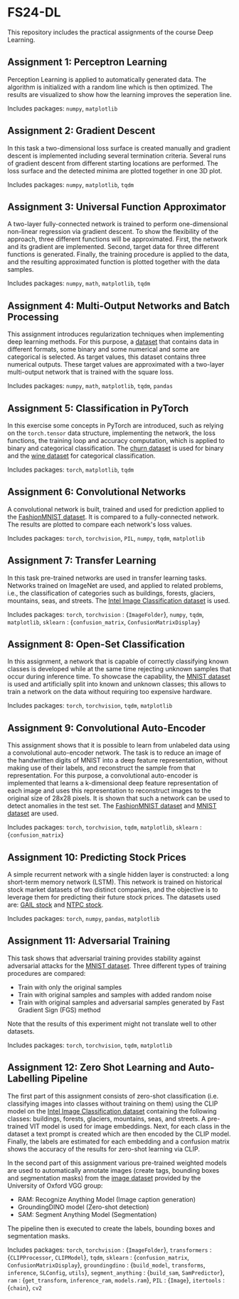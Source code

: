 # FS24-DL
This repository includes the practical assignments of the course Deep Learning.

## Assignment 1: Perceptron Learning
Perception Learning is applied to automatically generated data. The algorithm is initialized with a random line which is then optimized. The results are visualized to show how the learning improves the seperation line.

Includes packages: `numpy`, `matplotlib`

## Assignment 2: Gradient Descent
In this task a two-dimensional loss surface is created manually and gradient descent is implemented including several termination criteria. Several runs of gradient descent from different starting locations are performed. The loss surface and the detected minima are plotted together in one 3D plot.

Includes packages: `numpy`, `matplotlib`, `tqdm`

## Assignment 3: Universal Function Approximator
A two-layer fully-connected network is trained to perform one-dimensional non-linear regression via gradient descent. To show the flexibility of the approach, three different functions will be approximated. First, the network and its gradient are implemented. Second, target data for three different functions is generated. Finally, the training procedure is applied to the data, and the resulting approximated function is plotted together with the data samples.

Includes packages: `numpy`, `math`, `matplotlib`, `tqdm`

## Assignment 4: Multi-Output Networks and Batch Processing
This assignment introduces regularization techniques when implementing deep learning methods. For this purpose, a [dataset](https://archive.ics.uci.edu/ml/datasets/Student+Performance) that contains data in different formats, some binary and some numerical and some are categorical is selected. As target values, this dataset contains three numerical outputs. These target values are approximated with a two-layer multi-output network that is trained with the square loss.

Includes packages: `numpy`, `math`, `matplotlib`, `tqdm`, `pandas`

## Assignment 5: Classification in PyTorch
In this exercise some concepts in PyTorch are introduced, such as relying on the `torch.tensor` data structure, implementing the network, the loss functions, the training loop and accuracy computation, which is applied to binary and categorical classification. The [churn dataset](https://archive.ics.uci.edu/dataset/563/iranian+churn+dataset) is used for binary and the [wine dataset](https://archive.ics.uci.edu/dataset/186/wine+quality) for categorical classification.

Includes packages: `torch`, `matplotlib`, `tqdm`

## Assignment 6: Convolutional Networks
A convolutional network is built, trained and used for prediction applied to the [FashionMNIST dataset](https://pytorch.org/vision/stable/generated/torchvision.datasets.FashionMNIST.html#torchvision.datasets.FashionMNIST). It is compared to a fully-connected network. The results are plotted to compare each network's loss values.

Includes packages: `torch`, `torchvision`, `PIL`, `numpy`, `tqdm`, `matplotlib`

## Assignment 7: Transfer Learning
In this task pre-trained networks are used in transfer learning tasks. Networks trained on ImageNet are used, and applied to related problems, i.e., the classification of categories such as buildings, forests, glaciers, mountains, seas, and streets. The [Intel Image Classification dataset](https://www.kaggle.com/datasets/puneet6060/intel-image-classification) is  used.

Includes packages: `torch`, `torchvision` : {`ImageFolder`}, `numpy`, `tqdm`, `matplotlib`, `sklearn` : {`confusion_matrix`, `ConfusionMatrixDisplay`}

## Assignment 8: Open-Set Classification
In this assignment, a network that is capable of correctly classifying known classes is developed while at the same time rejecting unknown samples that occur during inference time. To showcase the capability, the [MNIST dataset](https://pytorch.org/vision/stable/generated/torchvision.datasets.MNIST.html#torchvision.datasets.MNIST) is used and artificially split into known and unknown classes; this allows to train a network on the data without requiring too expensive hardware.

Includes packages: `torch`, `torchvision`, `tqdm`, `matplotlib`

## Assignment 9: Convolutional Auto-Encoder
This assignment shows that it is possible to learn from unlabeled data using a convolutional auto-encoder network. The task is to reduce an image of the handwritten digits of MNIST into a deep feature representation, without making use of their labels, and reconstruct the sample from that representation. For this purpose, a convolutional auto-encoder is implemented that learns a k-dimensional deep feature representation of each image and uses this representation to reconstruct images to the original size of 28x28 pixels. It is shown that such a network can be used to detect anomalies in the test set. The [FashionMNIST dataset](https://pytorch.org/vision/stable/generated/torchvision.datasets.FashionMNIST.html#torchvision.datasets.FashionMNIST) and [MNIST dataset](https://pytorch.org/vision/stable/generated/torchvision.datasets.MNIST.html#torchvision.datasets.MNIST) are used.

Includes packages: `torch`, `torchvision`, `tqdm`, `matplotlib`, `sklearn` : {`confusion_matrix`}

## Assignment 10: Predicting Stock Prices
A simple recurrent network with a single hidden layer is constructed: a long short-term memory network (LSTM). This network is trained on historical stock market datasets of two distinct companies, and the objective is to leverage them for predicting their future stock prices. The datasets used are: [GAIL stock](https://raw.githubusercontent.com/Pranavd0828/NIFTY50-StockMarket/main/Dataset/GAIL.csv) and [NTPC stock](https://raw.githubusercontent.com/Pranavd0828/NIFTY50-StockMarket/main/Dataset/NTPC.csv).

Includes packages: `torch`, `numpy`, `pandas`, `matplotlib`

## Assignment 11: Adversarial Training
This task shows that adversarial training provides stability against adversarial attacks for the [MNIST dataset](https://pytorch.org/vision/stable/generated/torchvision.datasets.MNIST.html#torchvision.datasets.MNIST). Three different types of training procedures are compared:

- Train with only the original samples
- Train with original samples and samples with added random noise
- Train with original samples and adversarial samples generated by Fast Gradient Sign (FGS) method

Note that the results of this experiment might not translate well to other datasets.

Includes packages: `torch`, `torchvision`, `tqdm`, `matplotlib`

## Assignment 12: Zero Shot Learning and Auto-Labelling Pipeline
The first part of this assignment consists of zero-shot classification (i.e. classifying images into classes without training on them) using the CLIP model on the [Intel Image Classification dataset](https://www.kaggle.com/datasets/puneet6060/intel-image-classification) containing the following classes: buildings, forests, glaciers, mountains, seas, and streets. A pre-trained VIT model is used for image embeddings. Next, for each class in the dataset a text prompt is created which are then encoded by the CLIP model. Finally, the labels are estimated for each embedding and a confusion matrix shows the accuracy of the results for zero-shot learning via CLIP.

In the second part of this assignment various pre-trained weighted models are used to automatically annotate images (create tags, bounding boxes and segmentation masks) from the [image dataset](https://www.robots.ox.ac.uk/~vgg/data/iseg/data/images.tgz) provided by the University of Oxford VGG group:

- RAM: Recognize Anything Model (Image caption generation)
- GroundingDINO model (Zero-shot detection)
- SAM: Segment Anything Model (Segmentation)

The pipeline then is executed to create the labels, bounding boxes and segmentation masks.

Includes packages: `torch`, `torchvision` : {`ImageFolder`}, `transformers` : {`CLIPProcessor`, `CLIPModel`}, `tqdm`, `sklearn` : {`confusion_matrix`, `ConfusionMatrixDisplay`}, `groundingdino` : {`build_model`, `transforms`, `inference`, `SLConfig`, `utils`}, `segment_anything` : {`build_sam`, `SamPredictor`}, `ram` : {`get_transform`, `inference_ram`, `models.ram`}, `PIL` : {`Image`}, `itertools` : {`chain`}, `cv2`
